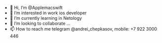 - 👋 Hi, I’m @Applemacswift
- 👀 I’m interested in work ios developer
- 🌱 I’m currently learning in Netology
- 💞️ I’m looking to collaborate ...
- 📫 How to reach me telegram @andrei_chepkasov, mobile: +7 922 3000 446
